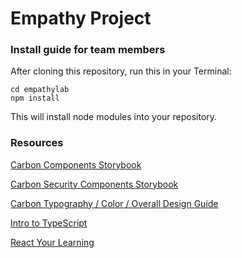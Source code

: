 # Empathy Project

### Install guide for team members

After cloning this repository, run this in your Terminal:

    cd empathylab
    npm install

This will install node modules into your repository.

### Resources

[Carbon Components Storybook](https://react.carbondesignsystem.com/?path=/story/getting-started-welcome--welcome)

[Carbon Security Components Storybook](https://ibm-security.carbondesignsystem.com/?path=/story/patterns-combobutton--default)

[Carbon Typography / Color / Overall Design Guide](https://www.carbondesignsystem.com/guidelines/typography/overview)

[Intro to TypeScript](https://www.typescriptlang.org/docs/handbook/typescript-in-5-minutes.html)

[React Your Learning](https://yourlearning.ibm.com/activity/UDEMY-1362070)
